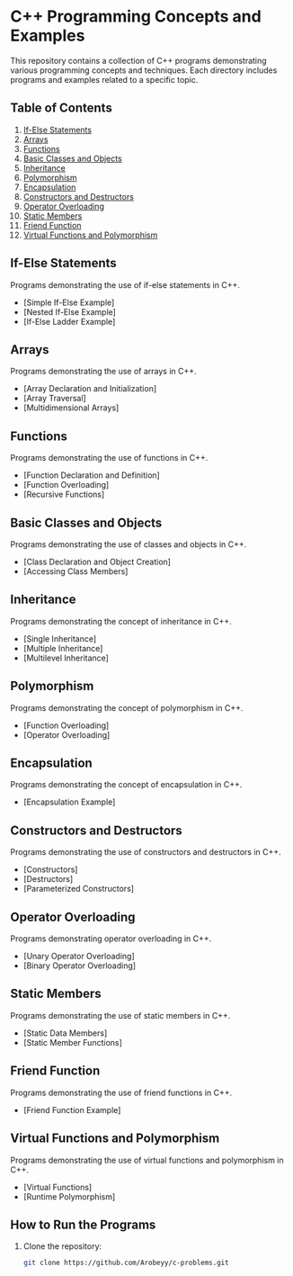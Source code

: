 # C++ Programming Concepts and Examples

This repository contains a collection of C++ programs demonstrating various programming concepts and techniques. Each directory includes programs and examples related to a specific topic.

## Table of Contents

1. [If-Else Statements](#if-else-statements)
2. [Arrays](#arrays)
3. [Functions](#functions)
4. [Basic Classes and Objects](#basic-classes-and-objects)
5. [Inheritance](#inheritance)
6. [Polymorphism](#polymorphism)
7. [Encapsulation](#encapsulation)
8. [Constructors and Destructors](#constructors-and-destructors)
9. [Operator Overloading](#operator-overloading)
10. [Static Members](#static-members)
11. [Friend Function](#friend-function)
12. [Virtual Functions and Polymorphism](#virtual-functions-and-polymorphism)

## If-Else Statements

Programs demonstrating the use of if-else statements in C++.

- [Simple If-Else Example]
- [Nested If-Else Example]
- [If-Else Ladder Example]

## Arrays

Programs demonstrating the use of arrays in C++.

- [Array Declaration and Initialization]
- [Array Traversal]
- [Multidimensional Arrays]

## Functions

Programs demonstrating the use of functions in C++.

- [Function Declaration and Definition]
- [Function Overloading]
- [Recursive Functions]

## Basic Classes and Objects

Programs demonstrating the use of classes and objects in C++.

- [Class Declaration and Object Creation]
- [Accessing Class Members]

## Inheritance

Programs demonstrating the concept of inheritance in C++.

- [Single Inheritance]
- [Multiple Inheritance]
- [Multilevel Inheritance]

## Polymorphism

Programs demonstrating the concept of polymorphism in C++.

- [Function Overloading]
- [Operator Overloading]

## Encapsulation

Programs demonstrating the concept of encapsulation in C++.

- [Encapsulation Example]

## Constructors and Destructors

Programs demonstrating the use of constructors and destructors in C++.

- [Constructors]
- [Destructors]
- [Parameterized Constructors]

## Operator Overloading

Programs demonstrating operator overloading in C++.

- [Unary Operator Overloading]
- [Binary Operator Overloading]

## Static Members

Programs demonstrating the use of static members in C++.

- [Static Data Members]
- [Static Member Functions]

## Friend Function

Programs demonstrating the use of friend functions in C++.

- [Friend Function Example]

## Virtual Functions and Polymorphism

Programs demonstrating the use of virtual functions and polymorphism in C++.

- [Virtual Functions]
- [Runtime Polymorphism]

## How to Run the Programs

1. Clone the repository:
   ```bash
   git clone https://github.com/Arobeyy/c-problems.git

